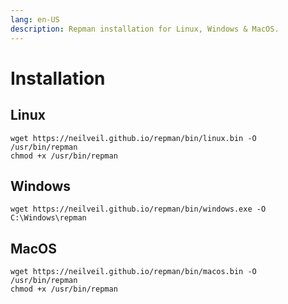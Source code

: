 ```yaml
---
lang: en-US
description: Repman installation for Linux, Windows & MacOS.
---
```


# Installation

## Linux

```bash:no-line-numbers
wget https://neilveil.github.io/repman/bin/linux.bin -O /usr/bin/repman
chmod +x /usr/bin/repman
```

## Windows

```sh:no-line-numbers
wget https://neilveil.github.io/repman/bin/windows.exe -O C:\Windows\repman
```

## MacOS

```bash:no-line-numbers
wget https://neilveil.github.io/repman/bin/macos.bin -O /usr/bin/repman
chmod +x /usr/bin/repman
```
